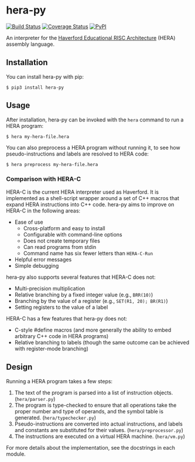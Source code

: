 # hera-py

[![Build Status](https://travis-ci.com/iafisher/hera-py.png)](https://travis-ci.com/iafisher/hera-py)
[![Coverage Status](https://coveralls.io/repos/github/iafisher/hera-py/badge.svg?branch=master)](https://coveralls.io/github/iafisher/hera-py?branch=master)
[![PyPI](https://img.shields.io/pypi/v/hera-py.svg?label=version)](https://pypi.org/project/hera-py/)

An interpreter for the [Haverford Educational RISC Architecture](https://www.haverford.edu/computer-science/resources/hera) (HERA) assembly language.

## Installation
You can install hera-py with pip:

```
$ pip3 install hera-py
```

## Usage
After installation, hera-py can be invoked with the `hera` command to run a HERA program:

```
$ hera my-hera-file.hera
```

You can also preprocess a HERA program without running it, to see how pseudo-instructions and labels are resolved to HERA code:

```
$ hera preprocess my-hera-file.hera
```

### Comparison with HERA-C
HERA-C is the current HERA interpreter used as Haverford. It is implemented as a shell-script wrapper around a set of C++ macros that expand HERA instructions into C++ code. hera-py aims to improve on HERA-C in the following areas:
  - Ease of use
    - Cross-platform and easy to install
    - Configurable with command-line options
    - Does not create temporary files
    - Can read programs from stdin
    - Command name has six fewer letters than `HERA-C-Run`
  - Helpful error messages
  - Simple debugging

hera-py also supports several features that HERA-C does not:
  - Multi-precision multiplication
  - Relative branching by a fixed integer value (e.g., `BRR(10)`)
  - Branching by the value of a register (e.g., `SET(R1, 20); BR(R1)`)
  - Setting registers to the value of a label

HERA-C has a few features that hera-py does not:
  - C-style #define macros (and more generally the ability to embed arbitrary C++ code in HERA programs)
  - Relative branching to labels (though the same outcome can be achieved with register-mode branching)

## Design
Running a HERA program takes a few steps:

1. The text of the program is parsed into a list of instruction objects.  (`hera/parser.py`)
2. The program is type-checked to ensure that all operations take the proper number and type of operands, and the symbol table is generated.  (`hera/typechecker.py`)
3. Pseudo-instructions are converted into actual instructions, and labels and constants are substituted for their values.  (`hera/preprocessor.py`)
4. The instructions are executed on a virtual HERA machine.  (`hera/vm.py`)

For more details about the implementation, see the docstrings in each module.
